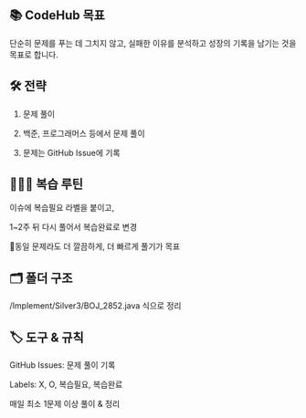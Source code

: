


## 📚 CodeHub  목표

단순히 문제를 푸는 데 그치지 않고,
실패한 이유를 분석하고 성장의 기록을 남기는 것을 목표로 합니다.


## 🛠️ 전략
1. 문제 풀이

2. 백준, 프로그래머스 등에서 문제 풀이

3. 문제는 GitHub Issue에 기록

## 👩🏻‍💻 복습 루틴

이슈에 복습필요 라벨을 붙이고,

1~2주 뒤 다시 풀어서 복습완료로 변경

🌟동일 문제라도 더 깔끔하게, 더 빠르게 풀기가 목표

## 🗂 폴더 구조

/Implement/Silver3/BOJ_2852.java 식으로 정리


## 🏷️ 도구 & 규칙

GitHub Issues: 문제 풀이 기록

Labels: X, O, 복습필요, 복습완료

매일 최소 1문제 이상 풀이 & 정리
